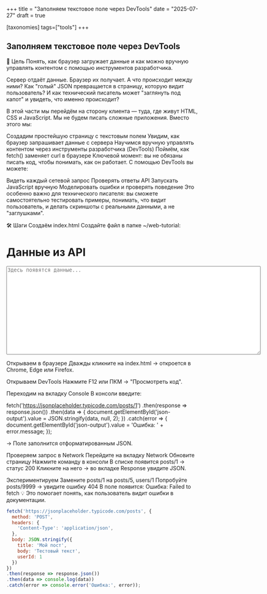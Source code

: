 +++
title = "Заполняем текстовое поле через DevTools"
date = "2025-07-27"
draft = true

[taxonomies]
tags=["tools"]
+++

## Заполняем текстовое поле через DevTools
🎯 Цель
Понять, как браузер загружает данные и как можно вручную управлять контентом с помощью инструментов разработчика.

Сервер отдаёт данные. Браузер их получает. А что происходит между ними?
Как "голый" JSON превращается в страницу, которую видит пользователь? И как технический писатель может "заглянуть под капот" и увидеть, что именно происходит? 

В этой части мы перейдём на сторону клиента — туда, где живут HTML, CSS и JavaScript. Мы не будем писать сложные приложения. Вместо этого мы:

Создадим простейшую страницу с текстовым полем
Увидим, как браузер запрашивает данные с сервера
Научимся вручную управлять контентом через инструменты разработчика (DevTools)
Поймём, как fetch() заменяет curl в браузере
Ключевой момент: вы не обязаны писать код, чтобы понимать, как он работает. С помощью DevTools вы можете:

Видеть каждый сетевой запрос
Проверять ответы API
Запускать JavaScript вручную
Моделировать ошибки и проверять поведение
Это особенно важно для технического писателя: вы сможете самостоятельно тестировать примеры, понимать, что видит пользователь, и делать скриншоты с реальными данными, а не "заглушками".

🛠️ Шаги
Создаём index.html
Создайте файл в папке ~/web-tutorial:
<!DOCTYPE html>
<html>
<head>
  <meta charset="UTF-8">
  <title>JSON Viewer</title>
</head>
<body>
  <h1>Данные из API</h1>
  <textarea id="json-output" rows="15" cols="80" placeholder="Здесь появятся данные..."></textarea>
</body>
</html>

Открываем в браузере
Дважды кликните на index.html → откроется в Chrome, Edge или Firefox.

Открываем DevTools
Нажмите F12 или ПКМ → "Просмотреть код".

Переходим на вкладку Console
В консоли введите:

fetch('https://jsonplaceholder.typicode.com/posts/1')
  .then(response => response.json())
  .then(data => {
    document.getElementById('json-output').value = JSON.stringify(data, null, 2);
  })
  .catch(error => {
    document.getElementById('json-output').value = 'Ошибка: ' + error.message;
  });

→ Поле заполнится отформатированным JSON.

Проверяем запрос в Network
Перейдите на вкладку Network
Обновите страницу
Нажмите команду в консоли
В списке появится posts/1 → статус 200
Кликните на него → во вкладке Response увидите JSON.

Экспериментируем
Замените posts/1 на posts/5, users/1
Попробуйте posts/9999 → увидите ошибку 404
В поле появится: Ошибка: Failed to fetch
💡 Это помогает понять, как пользователь видит ошибки в документации. 

```javascript
fetch('https://jsonplaceholder.typicode.com/posts', {
  method: 'POST',
  headers: {
    'Content-Type': 'application/json',
  },
  body: JSON.stringify({
    title: 'Мой пост',
    body: 'Тестовый текст',
    userId: 1
  })
})
.then(response => response.json())
.then(data => console.log(data))
.catch(error => console.error('Ошибка:', error));
```

